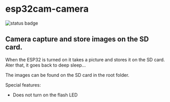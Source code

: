 # esp32cam-camera

![status badge](https://github.com/rzeldent/esp32cam-camera/actions/workflows/main.yml/badge.svg?event=push)


## Camera capture and store images on the SD card.

When the ESP32 is turned on it takes a picture and stores it on the SD card.
Ater that, it goes back to deep sleep...

The images can be found on the SD card in the root folder.

Special features:
- Does not turn on the flash LED
